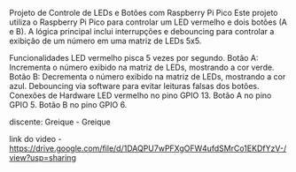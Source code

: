 Projeto de Controle de LEDs e Botões com Raspberry Pi Pico
Este projeto utiliza o Raspberry Pi Pico para controlar um LED vermelho e dois botões (A e B). A lógica principal inclui interrupções e debouncing para controlar a exibição de um número em uma matriz de LEDs 5x5.

Funcionalidades
LED vermelho pisca 5 vezes por segundo.
Botão A: Incrementa o número exibido na matriz de LEDs, mostrando a cor verde.
Botão B: Decrementa o número exibido na matriz de LEDs, mostrando a cor azul.
Debouncing via software para evitar leituras falsas dos botões.
Conexões de Hardware
LED vermelho no pino GPIO 13.
Botão A no pino GPIO 5.
Botão B no pino GPIO 6.

discente: Greique - Greique

link do video - https://drive.google.com/file/d/1DAQPU7wPFXgOFW4ufdSMrCo1EKDfYzV-/view?usp=sharing
